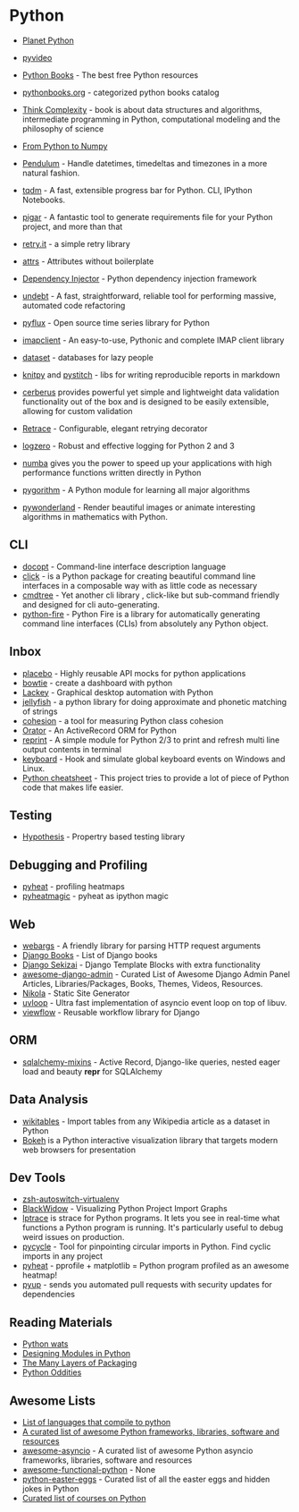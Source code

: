 # Python


* [Planet Python](http://planetpython.org/)
* [pyvideo](http://pyvideo.org/)
* [Python Books](http://pythonbooks.revolunet.com/) - The best free Python resources
* [pythonbooks.org](http://pythonbooks.org/) - categorized python books catalog
* [Think Complexity](http://greenteapress.com/complexity/html/index.html) - book is about data structures and algorithms, intermediate programming in Python, computational modeling and the philosophy of science
* [From Python to Numpy](http://www.labri.fr/perso/nrougier/from-python-to-numpy/)

* [Pendulum](https://pendulum.eustace.io/) - Handle datetimes, timedeltas and timezones in a more natural fashion.
* [tqdm](https://github.com/tqdm/tqdm) - A fast, extensible progress bar for Python. CLI, IPython Notebooks.
* [pigar](https://github.com/Damnever/pigar) - A fantastic tool to generate requirements file for your Python project, and more than that
* [retry.it](https://github.com/seemethere/retry.it) - a simple retry library
* [attrs](https://attrs.readthedocs.io/en/stable/) - Attributes without boilerplate
* [Dependency Injector](https://github.com/ets-labs/python-dependency-injector) - Python dependency injection framework
* [undebt](https://github.com/Yelp/undebt) - A fast, straightforward, reliable tool for performing massive, automated code refactoring
* [pyflux](https://github.com/RJT1990/pyflux) - Open source time series library for Python
* [imapclient](https://github.com/mjs/imapclient) - An easy-to-use, Pythonic and complete IMAP client library
* [dataset](https://dataset.readthedocs.io/en/latest/index.html) - databases for lazy people
* [knitpy](https://github.com/janschulz/knitpy) and [pystitch](https://pystitch.github.io/) - libs for writing reproducible reports in markdown
* [cerberus](http://docs.python-cerberus.org/en/stable/) provides powerful yet simple and lightweight data validation functionality out of the box and is designed to be easily extensible, allowing for custom validation
* [Retrace](http://d0ugal.github.io/retrace/) - Configurable, elegant retrying decorator
* [logzero](https://github.com/metachris/logzero) - Robust and effective logging for Python 2 and 3
* [numba](http://numba.pydata.org/) gives you the power to speed up your applications with high performance functions written directly in Python
* [pygorithm](https://github.com/OmkarPathak/pygorithm) - A Python module for learning all major algorithms
* [pywonderland](https://github.com/neozhaoliang/pywonderland) - Render beautiful images or animate interesting algorithms in mathematics with Python.


## CLI

* [docopt](http://docopt.org) - Command-line interface description language
* [click](http://click.pocoo.org/) - is a Python package for creating beautiful command line interfaces in a composable way with as little code as necessary
* [cmdtree](https://github.com/winkidney/cmdtree) - Yet another cli library , click-like but sub-command friendly and designed for cli auto-generating.
* [python-fire](https://github.com/google/python-fire) - Python Fire is a library for automatically generating command line interfaces (CLIs) from absolutely any Python object.

## Inbox

* [placebo](https://github.com/huseyinyilmaz/placebo) - Highly reusable API mocks for python applications
* [bowtie](https://github.com/jwkvam/bowtie) - create a dashboard with python
* [Lackey](https://github.com/glitchassassin/lackey) - Graphical desktop automation with Python
* [jellyfish](https://github.com/jamesturk/jellyfish) - a python library for doing approximate and phonetic matching of strings
* [cohesion](https://github.com/mschwager/cohesion) - a tool for measuring Python class cohesion
* [Orator](https://orator-orm.com/) - An ActiveRecord ORM for Python
* [reprint](https://github.com/Yinzo/reprint) - A simple module for Python 2/3 to print and refresh multi line output contents in terminal
* [keyboard](https://github.com/boppreh/keyboard) - Hook and simulate global keyboard events on Windows and Linux.
* [Python cheatsheet](https://www.pythonsheets.com/) - This project tries to provide a lot of piece of Python code that makes life easier.


## Testing

* [Hypothesis](https://hypothesis.readthedocs.io/en/latest/) - Propertry based testing library

## Debugging and Profiling

* [pyheat](https://github.com/csurfer/pyheat) - profiling heatmaps
* [pyheatmagic](https://github.com/csurfer/pyheatmagic) - pyheat as ipython magic

## Web

* [webargs](http://webargs.readthedocs.io) - A friendly library for parsing HTTP request arguments
* [Django Books](http://djangoweekly.com/books/) - List of Django books
* [Django Sekizai](https://github.com/ojii/django-sekizai) - Django Template Blocks with extra functionality
* [awesome-django-admin](https://github.com/originalankur/awesome-django-admin) - Curated List of Awesome Django Admin Panel Articles, Libraries/Packages, Books, Themes, Videos, Resources.
* [Nikola](https://getnikola.com/) - Static Site Generator
* [uvloop](https://github.com/MagicStack/uvloop) - Ultra fast implementation of asyncio event loop on top of libuv.
* [viewflow](http://viewflow.io) - Reusable workflow library for Django


## ORM

* [sqlalchemy-mixins](https://github.com/absent1706/sqlalchemy-mixins) - Active Record, Django-like queries, nested eager load and beauty __repr__ for SQLAlchemy


## Data Analysis

* [wikitables](https://github.com/bcicen/wikitables) - Import tables from any Wikipedia article as a dataset in Python
* [Bokeh](http://bokeh.pydata.org/en/latest/) is a Python interactive visualization library that targets modern web browsers for presentation 

## Dev Tools

* [zsh-autoswitch-virtualenv](https://github.com/MichaelAquilina/zsh-autoswitch-virtualenv)
* [BlackWidow](https://github.com/madisonmay/BlackWidow) - Visualizing Python Project Import Graphs
* [lptrace](https://github.com/khamidou/lptrace#technical-details) is strace for Python programs. It lets you see in real-time what functions a Python program is running. It's particularly useful to debug weird issues on production.
* [pycycle](https://github.com/bndr/pycycle) - Tool for pinpointing circular imports in Python. Find cyclic imports in any project
* [pyheat](https://github.com/csurfer/pyheat) - pprofile + matplotlib = Python program profiled as an awesome heatmap!
* [pyup](https://pyup.io) - sends you automated pull requests with security updates for dependencies

## Reading Materials

* [Python wats](https://github.com/cosmologicon/pywat)
* [Designing Modules in Python](https://hashedin.com/training/designing-modules-in-python-ebook/)
* [The Many Layers of Packaging](http://sedimental.org/the_packaging_gradient.html) 
* [Python Oddities](https://twitter.com/i/moments/871564334832304128)

## Awesome Lists

* [List of languages that compile to python](https://github.com/vindarel/languages-that-compile-to-python)
* [A curated list of awesome Python frameworks, libraries, software and resources](http://awesome-python.com/)
* [awesome-asyncio](https://github.com/timofurrer/awesome-asyncio) - A curated list of awesome Python asyncio frameworks, libraries, software and resources
* [awesome-functional-python](https://github.com/sfermigier/awesome-functional-python) - None
* [python-easter-eggs](https://github.com/OrkoHunter/python-easter-eggs) - Curated list of all the easter eggs and hidden jokes in Python
* [Curated list of courses on Python](http://bafflednerd.com/learn-python-online/)
